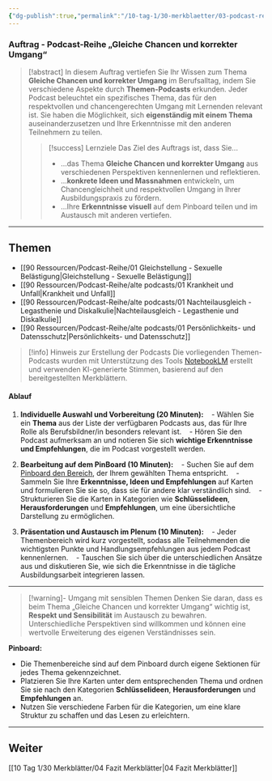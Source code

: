 ```yaml
---
{"dg-publish":true,"permalink":"/10-tag-1/30-merkblaetter/03-podcast-reihe/"}
---
```


### Auftrag - Podcast-Reihe „Gleiche Chancen und korrekter Umgang“ 

>[!abstract] In diesem Auftrag vertiefen Sie Ihr Wissen zum Thema **Gleiche Chancen und korrekter Umgang** im Berufsalltag, indem Sie verschiedene Aspekte durch **Themen-Podcasts** erkunden. Jeder Podcast beleuchtet ein spezifisches Thema, das für den respektvollen und chancengerechten Umgang mit Lernenden relevant ist. Sie haben die Möglichkeit, sich **eigenständig mit einem Thema** auseinanderzusetzen und Ihre Erkenntnisse mit den anderen Teilnehmern zu teilen.  
>
> > [!success] Lernziele
> > Das Ziel des Auftrags ist, dass Sie...
> > * ...das Thema **Gleiche Chancen und korrekter Umgang** aus verschiedenen Perspektiven kennenlernen und reflektieren.
> > * ...**konkrete Ideen und Massnahmen** entwickeln, um Chancengleichheit und respektvollen Umgang in Ihrer Ausbildungspraxis zu fördern.
> > * ...Ihre **Erkenntnisse visuell** auf dem Pinboard teilen und im Austausch mit anderen vertiefen.

---
## Themen
- [[90 Ressourcen/Podcast-Reihe/01 Gleichstellung - Sexuelle Belästigung\|Gleichstellung - Sexuelle Belästigung]]
- [[90 Ressourcen/Podcast-Reihe/alte podcasts/01 Krankheit und Unfall\|Krankheit und Unfall]]
- [[90 Ressourcen/Podcast-Reihe/alte podcasts/01 Nachteilausgleich - Legasthenie und Diskalkulie\|Nachteilausgleich - Legasthenie und Diskalkulie]]
- [[90 Ressourcen/Podcast-Reihe/alte podcasts/01 Persönlichkeits- und Datensschutz\|Persönlichkeits- und Datensschutz]]

>[!info] Hinweis zur Erstellung der Podcasts
>Die vorliegenden Themen-Podcasts wurden mit Unterstützung des Tools [NotebookLM](https://notebooklm.google/) erstellt und verwenden KI-generierte Stimmen, basierend auf den bereitgestellten Merkblättern.

#### Ablauf

1. **Individuelle Auswahl und Vorbereitung (20 Minuten):**
   - Wählen Sie ein **Thema** aus der Liste der verfügbaren Podcasts aus, das für Ihre Rolle als Berufsbildner/in besonders relevant ist.
   - Hören Sie den Podcast aufmerksam an und notieren Sie sich **wichtige Erkenntnisse und Empfehlungen**, die im Podcast vorgestellt werden.
   
2. **Bearbeitung auf dem PinBoard (10 Minuten):**
   - Suchen Sie auf dem [Pinboard den Bereich](https://tools.fobizz.com/pinboard/public_boards/7482d954-fce4-4692-a712-dab003716955?token=1b4e27d98d6b1d4d40b691345d3d2d00), der Ihrem gewählten Thema entspricht.
   - Sammeln Sie Ihre **Erkenntnisse, Ideen und Empfehlungen** auf Karten und formulieren Sie sie so, dass sie für andere klar verständlich sind.
   - Strukturieren Sie die Karten in Kategorien wie **Schlüsselideen**, **Herausforderungen** und **Empfehlungen**, um eine übersichtliche Darstellung zu ermöglichen.

3. **Präsentation und Austausch im Plenum (10 Minuten):**
   - Jeder Themenbereich wird kurz vorgestellt, sodass alle Teilnehmenden die wichtigsten Punkte und Handlungsempfehlungen aus jedem Podcast kennenlernen.
   - Tauschen Sie sich über die unterschiedlichen Ansätze aus und diskutieren Sie, wie sich die Erkenntnisse in die tägliche Ausbildungsarbeit integrieren lassen.

---

>[!warning]- Umgang mit sensiblen Themen
>Denken Sie daran, dass es beim Thema „Gleiche Chancen und korrekter Umgang“ wichtig ist, **Respekt und Sensibilität** im Austausch zu bewahren. Unterschiedliche Perspektiven sind willkommen und können eine wertvolle Erweiterung des eigenen Verständnisses sein.


**Pinboard:**  
- Die Themenbereiche sind auf dem Pinboard durch eigene Sektionen für jedes Thema gekennzeichnet.
- Platzieren Sie Ihre Karten unter dem entsprechenden Thema und ordnen Sie sie nach den Kategorien **Schlüsselideen**, **Herausforderungen** und **Empfehlungen** an.
- Nutzen Sie verschiedene Farben für die Kategorien, um eine klare Struktur zu schaffen und das Lesen zu erleichtern.
---

## Weiter
[[10 Tag 1/30 Merkblätter/04 Fazit Merkblätter\|04 Fazit Merkblätter]]